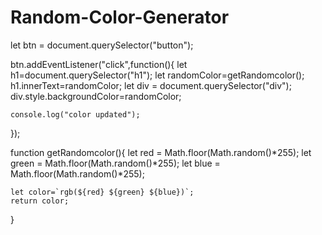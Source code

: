# Random-Color-Generator

let btn = document.querySelector("button");

btn.addEventListener("click",function(){
    let h1=document.querySelector("h1");
    let randomColor=getRandomcolor();
    h1.innerText=randomColor;
    let div = document.querySelector("div");
    div.style.backgroundColor=randomColor;

    
    console.log("color updated");
});


function getRandomcolor(){
    let red = Math.floor(Math.random()*255);
    let green = Math.floor(Math.random()*255);
    let blue = Math.floor(Math.random()*255);

    let color=`rgb(${red} ${green} ${blue})`;
    return color;
    
}
